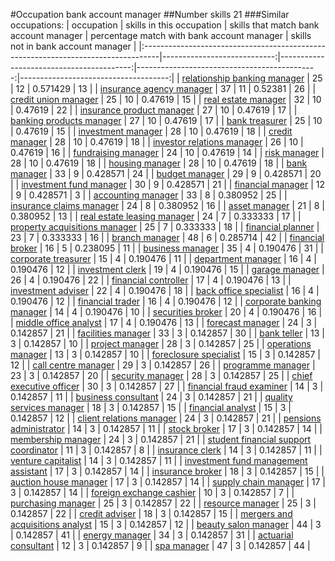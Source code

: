 #Occupation bank account manager
##Number skills 21
###Similar occupations:
| occupation                                                                        |   skills in this occupation |   skills that match bank account manager |   percentage match with bank account manager |   skills not in bank account manager |
|:----------------------------------------------------------------------------------|----------------------------:|-----------------------------------------:|---------------------------------------------:|-------------------------------------:|
| [relationship banking manager](relationship_banking_manager.md)                   |                          25 |                                       12 |                                     0.571429 |                                   13 |
| [insurance agency manager](insurance_agency_manager.md)                           |                          37 |                                       11 |                                     0.52381  |                                   26 |
| [credit union manager](credit_union_manager.md)                                   |                          25 |                                       10 |                                     0.47619  |                                   15 |
| [real estate manager](real_estate_manager.md)                                     |                          32 |                                       10 |                                     0.47619  |                                   22 |
| [insurance product manager](insurance_product_manager.md)                         |                          27 |                                       10 |                                     0.47619  |                                   17 |
| [banking products manager](banking_products_manager.md)                           |                          27 |                                       10 |                                     0.47619  |                                   17 |
| [bank treasurer](bank_treasurer.md)                                               |                          25 |                                       10 |                                     0.47619  |                                   15 |
| [investment manager](investment_manager.md)                                       |                          28 |                                       10 |                                     0.47619  |                                   18 |
| [credit manager](credit_manager.md)                                               |                          28 |                                       10 |                                     0.47619  |                                   18 |
| [investor relations manager](investor_relations_manager.md)                       |                          26 |                                       10 |                                     0.47619  |                                   16 |
| [fundraising manager](fundraising_manager.md)                                     |                          24 |                                       10 |                                     0.47619  |                                   14 |
| [risk manager](risk_manager.md)                                                   |                          28 |                                       10 |                                     0.47619  |                                   18 |
| [housing manager](housing_manager.md)                                             |                          28 |                                       10 |                                     0.47619  |                                   18 |
| [bank manager](bank_manager.md)                                                   |                          33 |                                        9 |                                     0.428571 |                                   24 |
| [budget manager](budget_manager.md)                                               |                          29 |                                        9 |                                     0.428571 |                                   20 |
| [investment fund manager](investment_fund_manager.md)                             |                          30 |                                        9 |                                     0.428571 |                                   21 |
| [financial manager](financial_manager.md)                                         |                          12 |                                        9 |                                     0.428571 |                                    3 |
| [accounting manager](accounting_manager.md)                                       |                          33 |                                        8 |                                     0.380952 |                                   25 |
| [insurance claims manager](insurance_claims_manager.md)                           |                          24 |                                        8 |                                     0.380952 |                                   16 |
| [asset manager](asset_manager.md)                                                 |                          21 |                                        8 |                                     0.380952 |                                   13 |
| [real estate leasing manager](real_estate_leasing_manager.md)                     |                          24 |                                        7 |                                     0.333333 |                                   17 |
| [property acquisitions manager](property_acquisitions_manager.md)                 |                          25 |                                        7 |                                     0.333333 |                                   18 |
| [financial planner](financial_planner.md)                                         |                          23 |                                        7 |                                     0.333333 |                                   16 |
| [branch manager](branch_manager.md)                                               |                          48 |                                        6 |                                     0.285714 |                                   42 |
| [financial broker](financial_broker.md)                                           |                          16 |                                        5 |                                     0.238095 |                                   11 |
| [business manager](business_manager.md)                                           |                          35 |                                        4 |                                     0.190476 |                                   31 |
| [corporate treasurer](corporate_treasurer.md)                                     |                          15 |                                        4 |                                     0.190476 |                                   11 |
| [department manager](department_manager.md)                                       |                          16 |                                        4 |                                     0.190476 |                                   12 |
| [investment clerk](investment_clerk.md)                                           |                          19 |                                        4 |                                     0.190476 |                                   15 |
| [garage manager](garage_manager.md)                                               |                          26 |                                        4 |                                     0.190476 |                                   22 |
| [financial controller](financial_controller.md)                                   |                          17 |                                        4 |                                     0.190476 |                                   13 |
| [investment adviser](investment_adviser.md)                                       |                          22 |                                        4 |                                     0.190476 |                                   18 |
| [back office specialist](back_office_specialist.md)                               |                          16 |                                        4 |                                     0.190476 |                                   12 |
| [financial trader](financial_trader.md)                                           |                          16 |                                        4 |                                     0.190476 |                                   12 |
| [corporate banking manager](corporate_banking_manager.md)                         |                          14 |                                        4 |                                     0.190476 |                                   10 |
| [securities broker](securities_broker.md)                                         |                          20 |                                        4 |                                     0.190476 |                                   16 |
| [middle office analyst](middle_office_analyst.md)                                 |                          17 |                                        4 |                                     0.190476 |                                   13 |
| [forecast manager](forecast_manager.md)                                           |                          24 |                                        3 |                                     0.142857 |                                   21 |
| [facilities manager](facilities_manager.md)                                       |                          33 |                                        3 |                                     0.142857 |                                   30 |
| [bank teller](bank_teller.md)                                                     |                          13 |                                        3 |                                     0.142857 |                                   10 |
| [project manager](project_manager.md)                                             |                          28 |                                        3 |                                     0.142857 |                                   25 |
| [operations manager](operations_manager.md)                                       |                          13 |                                        3 |                                     0.142857 |                                   10 |
| [foreclosure specialist](foreclosure_specialist.md)                               |                          15 |                                        3 |                                     0.142857 |                                   12 |
| [call centre manager](call_centre_manager.md)                                     |                          29 |                                        3 |                                     0.142857 |                                   26 |
| [programme manager](programme_manager.md)                                         |                          23 |                                        3 |                                     0.142857 |                                   20 |
| [security manager](security_manager.md)                                           |                          28 |                                        3 |                                     0.142857 |                                   25 |
| [chief executive officer](chief_executive_officer.md)                             |                          30 |                                        3 |                                     0.142857 |                                   27 |
| [financial fraud examiner](financial_fraud_examiner.md)                           |                          14 |                                        3 |                                     0.142857 |                                   11 |
| [business consultant](business_consultant.md)                                     |                          24 |                                        3 |                                     0.142857 |                                   21 |
| [quality services manager](quality_services_manager.md)                           |                          18 |                                        3 |                                     0.142857 |                                   15 |
| [financial analyst](financial_analyst.md)                                         |                          15 |                                        3 |                                     0.142857 |                                   12 |
| [client relations manager](client_relations_manager.md)                           |                          24 |                                        3 |                                     0.142857 |                                   21 |
| [pensions administrator](pensions_administrator.md)                               |                          14 |                                        3 |                                     0.142857 |                                   11 |
| [stock broker](stock_broker.md)                                                   |                          17 |                                        3 |                                     0.142857 |                                   14 |
| [membership manager](membership_manager.md)                                       |                          24 |                                        3 |                                     0.142857 |                                   21 |
| [student financial support coordinator](student_financial_support_coordinator.md) |                          11 |                                        3 |                                     0.142857 |                                    8 |
| [insurance clerk](insurance_clerk.md)                                             |                          14 |                                        3 |                                     0.142857 |                                   11 |
| [venture capitalist](venture_capitalist.md)                                       |                          14 |                                        3 |                                     0.142857 |                                   11 |
| [investment fund management assistant](investment_fund_management_assistant.md)   |                          17 |                                        3 |                                     0.142857 |                                   14 |
| [insurance broker](insurance_broker.md)                                           |                          18 |                                        3 |                                     0.142857 |                                   15 |
| [auction house manager](auction_house_manager.md)                                 |                          17 |                                        3 |                                     0.142857 |                                   14 |
| [supply chain manager](supply_chain_manager.md)                                   |                          17 |                                        3 |                                     0.142857 |                                   14 |
| [foreign exchange cashier](foreign_exchange_cashier.md)                           |                          10 |                                        3 |                                     0.142857 |                                    7 |
| [purchasing manager](purchasing_manager.md)                                       |                          25 |                                        3 |                                     0.142857 |                                   22 |
| [resource manager](resource_manager.md)                                           |                          25 |                                        3 |                                     0.142857 |                                   22 |
| [credit adviser](credit_adviser.md)                                               |                          18 |                                        3 |                                     0.142857 |                                   15 |
| [mergers and acquisitions analyst](mergers_and_acquisitions_analyst.md)           |                          15 |                                        3 |                                     0.142857 |                                   12 |
| [beauty salon manager](beauty_salon_manager.md)                                   |                          44 |                                        3 |                                     0.142857 |                                   41 |
| [energy manager](energy_manager.md)                                               |                          34 |                                        3 |                                     0.142857 |                                   31 |
| [actuarial consultant](actuarial_consultant.md)                                   |                          12 |                                        3 |                                     0.142857 |                                    9 |
| [spa manager](spa_manager.md)                                                     |                          47 |                                        3 |                                     0.142857 |                                   44 |
